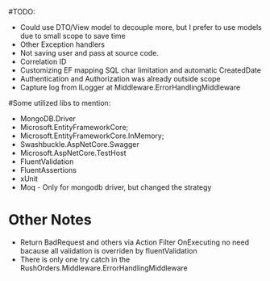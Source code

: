 #TODO:

- Could use DTO/View model to decouple more, but I prefer to use models due to small scope to save time
- Other Exception handlers
- Not saving user and pass at source code.
- Correlation ID
- Customizing EF mapping SQL char limitation and automatic CreatedDate 
- Authentication and Authorization was already outside scope
- Capture log from ILogger at Middleware.ErrorHandlingMiddleware

#Some utilized libs to mention:
- MongoDB.Driver
- Microsoft.EntityFrameworkCore;
- Microsoft.EntityFrameworkCore.InMemory;
- Swashbuckle.AspNetCore.Swagger
- Microsoft.AspNetCore.TestHost
- FluentValidation
- FluentAssertions
- xUnit
- Moq - Only for mongodb driver, but changed the strategy

# Other Notes
- Return BadRequest and others via Action Filter OnExecuting no need bacause all validation is overriden by fluentValidation
- There is only one try catch in the RushOrders.Middleware.ErrorHandlingMiddleware